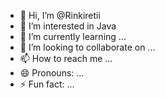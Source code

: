 - 👋 Hi, I’m @Rinkiretii
- 👀 I’m interested in Java
- 🌱 I’m currently learning ...
- 💞️ I’m looking to collaborate on ...
- 📫 How to reach me ...
- 😄 Pronouns: ...
- ⚡ Fun fact: ...

<!---
Rinkiretii/Rinkiretii is a ✨ special ✨ repository because its `README.md` (this file) appears on your GitHub profile.
You can click the Preview link to take a look at your changes.
--->
